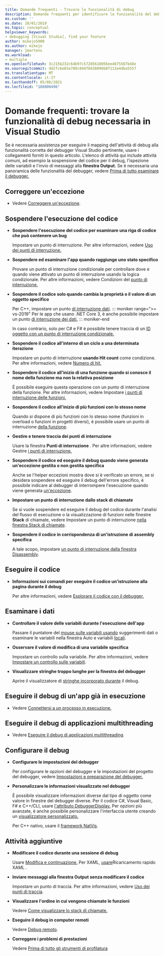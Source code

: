 ```yaml
---
title: Domande frequenti - Trovare la funzionalità di debug
description: Domande frequenti per identificare la funzionalità del debugger che consente di eseguire il debug dell'app
ms.custom: ''
ms.date: 10/01/2019
ms.topic: conceptual
helpviewer_keywords:
- debugging [Visual Studio], find your feature
author: mikejo5000
ms.author: mikejo
manager: jmartens
ms.workload:
- multiple
ms.openlocfilehash: 3c215b232c64b97c57285618056ee4675587b48e
ms.sourcegitcommit: dd2fc6e03a789c044f8438096b8f112e4dba5557
ms.translationtype: MT
ms.contentlocale: it-IT
ms.lasthandoff: 05/06/2021
ms.locfileid: "108800496"
---
```

# <a name="faq---find-the-debugging-feature-you-need-in-visual-studio"></a>Domande frequenti: trovare la funzionalità di debug necessaria in Visual Studio

Se è necessaria assistenza per eseguire il mapping dell'attività di debug alla funzionalità corretta del debugger Visual Studio pertinente, usare i collegamenti forniti in questo articolo. L'elenco di attività qui include attività comuni, ad esempio la sospensione del codice per il debug, l'ispezione delle variabili e l'invio di messaggi alla **finestra Output.** Se è necessaria una panoramica delle funzionalità del debugger, vedere [Prima di tutto esaminare il debugger.](debugger-feature-tour.md)

## <a name="fix-an-exception"></a>Correggere un'eccezione

- Vedere [Correggere un'eccezione](write-better-code-with-visual-studio.md#fix-an-exception).

## <a name="pause-running-code"></a>Sospendere l'esecuzione del codice

- **Sospendere l'esecuzione del codice per esaminare una riga di codice che può contenere un bug**

  Impostare un punto di interruzione. Per altre informazioni, vedere [Uso dei punti di interruzione.](using-breakpoints.md)

- **Sospendere ed esaminare l'app quando raggiunge uno stato specifico**

  Provare un punto di interruzione condizionale per controllare dove e quando viene attivato un punto di interruzione usando la logica condizionale. Per altre informazioni, vedere Condizioni del [punto di interruzione.](using-breakpoints.md#breakpoint-conditions)

- **Sospendere il codice solo quando cambia la proprietà o il valore di un oggetto specifico**

  Per C++, impostare un punto [di interruzione dati](using-breakpoints.md#BKMK_set_a_data_breakpoint_native_cplusplus). 
  ::: moniker range=">= vs-2019"
  Per le app che usano .NET Core 3, è anche possibile impostare un punto [di interruzione dei dati.](using-breakpoints.md#BKMK_set_a_data_breakpoint_managed)
  ::: moniker-end

  In caso contrario, solo per C# e F# è possibile tenere traccia di un [ID oggetto con un punto di interruzione condizionale.](using-breakpoints.md#using-object-ids-in-breakpoint-conditions-c-and-f)

- **Sospendere il codice all'interno di un ciclo a una determinata iterazione**

  Impostare un punto di interruzione **usando Hit count** come condizione. Per altre informazioni, vedere [Numero di hit.](using-breakpoints.md#set-a-hit-count-condition)

- **Sospendere il codice all'inizio di una funzione quando si conosce il nome della funzione ma non la relativa posizione**

  È possibile eseguire questa operazione con un punto di interruzione della funzione. Per altre informazioni, vedere Impostare [i punti di interruzione delle funzioni.](using-breakpoints.md#BKMK_Set_a_breakpoint_in_a_source_file)

- **Sospendere il codice all'inizio di più funzioni con lo stesso nome**

  Quando si dispone di più funzioni con lo stesso nome (funzioni in overload o funzioni in progetti diversi), è possibile usare un punto di interruzione [della funzione](using-breakpoints.md#BKMK_Set_a_breakpoint_in_a_source_file).

- **Gestire e tenere traccia dei punti di interruzione**

  Usare la finestra **Punti di interruzione** . Per altre informazioni, vedere Gestire [i punti di interruzione.](using-breakpoints.md#BKMK_Specify_advanced_properties_of_a_breakpoint_)

- **Sospendere il codice ed eseguire il debug quando viene generata un'eccezione gestita o non gestita specifica**

  Anche se l'helper eccezioni mostra dove si è verificato un errore, se si desidera sospendere ed eseguire il debug dell'errore specifico, è possibile indicare al debugger di interrompere l'esecuzione quando viene generata [un'eccezione](managing-exceptions-with-the-debugger.md#tell-the-debugger-to-break-when-an-exception-is-thrown).

- **Impostare un punto di interruzione dallo stack di chiamate**

  Se si vuole sospendere ed eseguire il debug del codice durante l'analisi del flusso di esecuzione o la visualizzazione di funzioni nelle finestre **Stack** di chiamate, vedere Impostare un punto di interruzione [nella finestra Stack di chiamate](using-breakpoints.md#BKMK_Set_a_breakpoint_from_debugger_windows).

- **Sospendere il codice in corrispondenza di un'istruzione di assembly specifica**

  A tale scopo, impostare [un punto di interruzione dalla finestra Disassembly](using-breakpoints.md#BKMK_Set_a_breakpoint_from_debugger_windows).

## <a name="execute-code"></a>Eseguire il codice

- **Informazioni sui comandi per eseguire il codice un'istruzione alla pagina durante il debug**

  Per altre informazioni, vedere [Esplorare il codice con il debugger.](navigating-through-code-with-the-debugger.md)

## <a name="inspect-data"></a>Esaminare i dati

- **Controllare il valore delle variabili durante l'esecuzione dell'app**

  Passare il puntatore del [mouse sulle variabili usando](view-data-values-in-data-tips-in-the-code-editor.md) suggerimenti dati o esaminare le variabili nella finestra Auto e variabili [locali](autos-and-locals-windows.md).

- **Osservare il valore di modifica di una variabile specifica**

  Impostare un controllo sulla variabile. Per altre informazioni, vedere [Impostare un controllo sulle variabili](watch-and-quickwatch-windows.md).

- **Visualizzare stringhe troppo lunghe per la finestra del debugger**

  Aprire il visualizzatore di [stringhe incorporato durante](view-strings-visualizer.md) il debug.

## <a name="debug-an-app-that-is-already-running"></a>Eseguire il debug di un'app già in esecuzione

- Vedere [Connettersi a un processo in esecuzione.](attach-to-running-processes-with-the-visual-studio-debugger.md)

## <a name="debug-multithreaded-applications"></a>Eseguire il debug di applicazioni multithreading

- Vedere [Eseguire il debug di applicazioni multithreading](debug-multithreaded-applications-in-visual-studio.md).

## <a name="configure-debugging"></a>Configurare il debug

- **Configurare le impostazioni del debugger**

  Per configurare le opzioni del debugger e le impostazioni del progetto del debugger, vedere [Impostazioni e preparazione del debugger.](debugger-settings-and-preparation.md)

- **Personalizzare le informazioni visualizzate nel debugger**

  È possibile visualizzare informazioni diverse dal tipo di oggetto come valore in finestre del debugger diverse. Per il codice C#, Visual Basic, F# e C++/CLI, usare [l'attributo DebuggerDisplay.](using-the-debuggerdisplay-attribute.md) Per opzioni più avanzate, è anche possibile personalizzare l'interfaccia utente creando un [visualizzatore personalizzato.](create-custom-visualizers-of-data.md)

  Per C++ nativo, usare il [framework NatVis](create-custom-views-of-native-objects.md).

## <a name="additional-tasks"></a>Attività aggiuntive

- **Modificare il codice durante una sessione di debug**

  Usare [Modifica e continuazione.](edit-and-continue.md) Per XAML, [usare](../xaml-tools/xaml-hot-reload.md)Ricaricamento rapido XAML .

- **Inviare messaggi alla finestra Output senza modificare il codice**

  Impostare un punto di traccia. Per altre informazioni, vedere [Uso dei punti di traccia](using-tracepoints.md).

- **Visualizzare l'ordine in cui vengono chiamate le funzioni**

  Vedere [Come visualizzare lo stack di chiamate.](how-to-use-the-call-stack-window.md)

- **Eseguire il debug in computer remoti**

  Vedere [Debug remoto](remote-debugging.md).

- **Correggere i problemi di prestazioni**

  Vedere [Prima di tutto gli strumenti di profilatura](../profiling/profiling-feature-tour.md)
